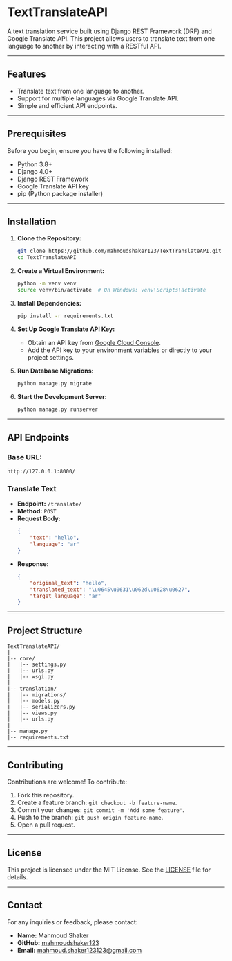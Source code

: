 # TextTranslateAPI

A text translation service built using Django REST Framework (DRF) and Google Translate API. This project allows users to translate text from one language to another by interacting with a RESTful API.

---

## Features
- Translate text from one language to another.
- Support for multiple languages via Google Translate API.
- Simple and efficient API endpoints.

---

## Prerequisites
Before you begin, ensure you have the following installed:

- Python 3.8+
- Django 4.0+
- Django REST Framework
- Google Translate API key
- pip (Python package installer)

---

## Installation

1. **Clone the Repository:**
   ```bash
   git clone https://github.com/mahmoudshaker123/TextTranslateAPI.git
   cd TextTranslateAPI
   ```

2. **Create a Virtual Environment:**
   ```bash
   python -m venv venv
   source venv/bin/activate  # On Windows: venv\Scripts\activate
   ```

3. **Install Dependencies:**
   ```bash
   pip install -r requirements.txt
   ```

4. **Set Up Google Translate API Key:**
   - Obtain an API key from [Google Cloud Console](https://console.cloud.google.com/).
   - Add the API key to your environment variables or directly to your project settings.

5. **Run Database Migrations:**
   ```bash
   python manage.py migrate
   ```

6. **Start the Development Server:**
   ```bash
   python manage.py runserver
   ```

---

## API Endpoints

### Base URL:
`http://127.0.0.1:8000/`

### **Translate Text**
- **Endpoint:** `/translate/`
- **Method:** `POST`
- **Request Body:**
  ```json
  {
      "text": "hello",
      "language": "ar"
  }
  ```
- **Response:**
  ```json
  {
      "original_text": "hello",
      "translated_text": "\u0645\u0631\u062d\u0628\u0627",
      "target_language": "ar"
  }
  ```

---

## Project Structure
```
TextTranslateAPI/
|
|-- core/
|   |-- settings.py
|   |-- urls.py
|   |-- wsgi.py
|
|-- translation/
|   |-- migrations/
|   |-- models.py
|   |-- serializers.py
|   |-- views.py
|   |-- urls.py
|
|-- manage.py
|-- requirements.txt
```

---

## Contributing

Contributions are welcome! To contribute:

1. Fork this repository.
2. Create a feature branch: `git checkout -b feature-name`.
3. Commit your changes: `git commit -m 'Add some feature'`.
4. Push to the branch: `git push origin feature-name`.
5. Open a pull request.

---

## License
This project is licensed under the MIT License. See the [LICENSE](LICENSE) file for details.

---

## Contact
For any inquiries or feedback, please contact:
- **Name:** Mahmoud Shaker
- **GitHub:** [mahmoudshaker123](https://github.com/mahmoudshaker123)
- **Email:** mahmoud.shaker123123@gmail.com

